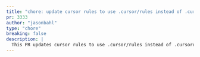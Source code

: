 ```yaml
---
title: "chore: update cursor rules to use .cursor/rules instead of .cursorrules"
pr: 3333
author: "jasonbahl"
type: "chore"
breaking: false
description: |
  This PR updates cursor rules to use .cursor/rules instead of .cursorrules.
---
```

